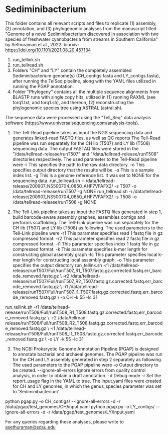 # Sediminibacterium

This folder contains all relevant scripts and files to replicate (1) assembly, (2) annotation, and (3) phylogenomic analyses from the manuscript titled "Genome of a novel Sediminibacterium discovered in association with two species of freshwater cyanobacteria from streams in Southern California" by Sethuraman et al., 2022. biorxiv: https://doi.org/10.1101/2021.08.20.457134

1) run_tellink.sh
2) run_tellread.sh
3) Folders "CH" and "LY" contain the completely assembled Sediminibacterium genome(s) (CH_contigs.fasta and LY_contigs.fasta), after running the TelSeq pipeline, along with the YAML files utilized in running the PGAP annotation. 
4) Folder "Phylogeny" contains all the multiple sequence alignments from BLASTP runs with single copy hits, utilized in (1) running RAXML (see torq1.txt, and torq1.sh), and thereon, (2) reconstructing the phylogenomic species tree using ASTRAL (astral.sh).


The sequence data were processed using the "Tell_Seq" data analysis software (https://www.universalsequencing.com/analysis-tools).
1. The Tell-Read pipeline takes as input the NGS sequencing data and generates linked-read FASTQ files, as well as QC reports
The Tell-Read pipeline was run separately for the CH lib (T507) and LY lib (T508) sequencing data. The output FASTAQ files were
stored in the "/data/tellread-release/runT507" and "/data/tellread-release/runT508" directories respectively.
The used parameter to the Tell-Read pipeline were
-i		This specifies the path to the raw data directory.
-o		This specifies output directory that the results will be. 
-s		This is a sample index list. 
-g 		This is a genome reference list. It was set to NONE for the sequencing data.
run_tellread.sh -i /data/tellread-release/200907_NS500704_0850_AHF7VFAFX2/ -s T507 -o /data/tellread-release/runT507 -g NONE
run_tellread.sh -i /data/tellread-release/200907_NS500704_0850_AHF7VFAFX2/ -s T508 -o /data/tellread-release/runT508 -g NONE

2. The Tell-Link pipeline takes as input the FASTQ files generated in step 1, build barcode-aware assembly graphes, assembles
contigs and performs scaffolding. 
The Tell-Link pipeline was run separately for the CH lib (T507) and LY lib (T508) as following.
The used parameters to the Tell-Link pipeline were 
-r1		This parameter specifies read 1 fastq file in gz compressed format.
-r2		This parameter specifies read 2 fastq file in gz compressed format.
-i1		This parameter specifies index 1 fastq file in gz compressed format.
-k		This parameter specifies k-mer length for constructing global assembly graph
-lc		This parameter specifies local k-mer length for constructing local assembly graph.
-o		This parameter specifies the output directory
run_tellink.sh -r1 /data/tellread-release/runT507/Full/runT507_R1_T507.fastq.gz.corrected.fastq.err_barcode_removed.fastq.gz \\
   -r2 /data/tellread-release/runT507/Full/runT507_R2_T507.fastq.gz.corrected.fastq.err_barcode_removed.fastq.gz \\
   -i1 /data/tellread-release/runT507/Full/runT507_I1_T507.fastq.gz.corrected.fastq.err_barcode_removed.fastq.gz \\
   -o CH -k 55 -lc 31 

run_tellink.sh -r1 /data/tellread-release/runT508/Full/runT508_R1_T508.fastq.gz.corrected.fastq.err_barcode_removed.fastq.gz \\
   -r2 /data/tellread-release/runT508/Full/runT508_R2_T508.fastq.gz.corrected.fastq.err_barcode_removed.fastq.gz \\
   -i1 /data/tellread-release/runT508/Full/runT508_I1_T508.fastq.gz.corrected.fastq.err_barcode_removed.fastq.gz \\
   -o LY -k 55 -lc 31 
   
3. The NCBI Prokaryotic Genome Annotation Pipeline (PGAP) is designed to annotate bacterial and archaeal genomes.
The PGAP pipeline was run for the CH and LY assembly generated in step 2 separately as following. 
The used parameters to the PGAP pipeline were 
-o				Output directory to be created.
--ignore-all-errors   Ignore errors from quality control analysis, in order to obtain a draft annotation.
-d				Debug mode
-r 				Set the report_usage flag in the YAML to true.
The input.yaml files were created for CH and LY genomes, in which the genus_species parameter was set to 'Sediminibacterium'

python pgap.py -o CH_contigs/ --ignore-all-errors -d -r /data/pgap/test_genomes/CH/input.yaml
python pgap.py -o LY_contigs/ --ignore-all-errors -d -r /data/pgap/test_genomes/LY/input.yaml

For any queries regarding these analyses, please write to asethuraman@sdsu.edu




